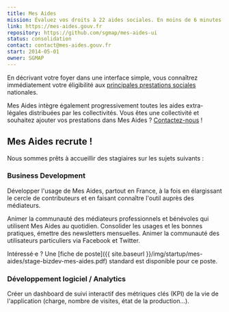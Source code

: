 ```yaml
---
title: Mes Aides
mission: Évaluez vos droits à 22 aides sociales. En moins de 6 minutes.
link: https://mes-aides.gouv.fr
repository: https://github.com/sgmap/mes-aides-ui
status: consolidation
contact: contact@mes-aides.gouv.fr
start: 2014-05-01
owner: SGMAP
---
```


En décrivant votre foyer dans une interface simple, vous connaîtrez immédiatement votre éligibilité aux [principales prestations sociales](https://github.com/sgmap/mes-aides-ui/wiki#les-aides-calculées) nationales.

Mes Aides intègre également progressivement toutes les aides extra-légales distribuées par les collectivités. Vous êtes une collectivité et souhaitez ajouter vos prestations dans Mes Aides ? [Contactez-nous](mailto:contribuer@mes-aides.gouv.fr?Ajouter+une+aide+via+beta.gouv.fr) !


## Mes Aides recrute !

Nous sommes prêts à accueillir des stagiaires sur les sujets suivants :


### Business Development

Développer l'usage de Mes Aides, partout en France, à la fois en élargissant le cercle de contributeurs et en faisant connaître l'outil auprès des médiateurs.

Animer la communauté des médiateurs professionnels et bénévoles qui utilisent Mes Aides au quotidien. Consolider les usages et les bonnes pratiques, émettre des newsletters mensuelles. Animer la communauté des utilisateurs particuliers via Facebook et Twitter.

Intéressé·e ? Une [fiche de poste]({{ site.baseurl }}/img/startup/mes-aides/stage-bizdev-mes-aides.pdf) standard est disponible pour ce poste.

### Développement logiciel / Analytics

Créer un dashboard de suivi interactif des métriques clés (KPI) de la vie de l'application (charge, nombre de visites, état de la production…).
